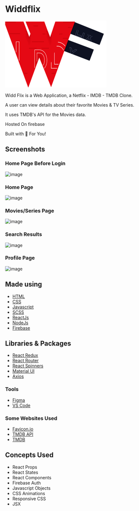 # Widdflix

![Books](/src/assets/LOGO.png)

Widd Flix is a Web Application, a Netflix - IMDB - TMDB Clone.

A user
can view details about their favorite Movies & TV Series.

It uses TMDB's API for the Movies data.

Hosted On firebase

Built with 🤍 For You!
## Screenshots
### Home Page Before Login
![image](https://user-images.githubusercontent.com/68841296/146168491-161f4730-76db-4946-9608-7ccd4b2a96e8.png)
### Home Page
![image](https://user-images.githubusercontent.com/68841296/146168785-d5fe48fd-b4c0-4f0d-a6a1-bd6d144594d0.png)

### Movies/Series Page
![image](https://user-images.githubusercontent.com/68841296/146168803-0089bc6b-bed1-4bdf-8d7c-95628d31c20b.png)

### Search Results
![image](https://user-images.githubusercontent.com/68841296/146169038-1d745ff3-f48d-41f9-b69b-b89f35013736.png)

### Profile Page
![image](https://user-images.githubusercontent.com/68841296/146168893-dad60c7f-1edb-46a3-a74c-2565856ec485.png)


## Made using

- [HTML](https://www.w3schools.com/html/)
- [CSS](https://www.w3schools.com/css/default.asp)
- [Javascript](https://www.w3schools.com/js/default.asp)
- [SCSS](https://sass-lang.com/)
- [ReactJs](https://reactjs.org/)
- [NodeJs](https://nodejs.org/en/)
- [Firebase](https://firebase.google.com/)

## Libraries & Packages

- [React Redux](https://react-redux.js.org/)
- [React Router](https://reactrouter.com/)
- [React Spinners](https://www.npmjs.com/package/react-spinners)
- [Material UI](https://mui.com/)
- [Axios](https://www.npmjs.com/package/axios)

### Tools

- [Figma](https://www.figma.com/)
- [VS Code](https://code.visualstudio.com/)

### Some Websites Used

- [Favicon.io](https://favicon.io/)
- [TMDB API](https://developers.themoviedb.org/3)
- [TMDB](https://www.themoviedb.org/)

## Concepts Used

- React Props
- React States
- React Components
- Firebase Auth
- Javascript Objects
- CSS Animations
- Responsive CSS
- JSX


